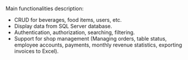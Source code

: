 Main functionalities description: 
- CRUD for beverages, food items, users, etc. 
- Display data from SQL Server database.
- Authentication, authorization, searching, filtering.
- Support for shop management (Managing orders, table status, employee
 accounts, payments, monthly revenue statistics, exporting invoices to Excel).
